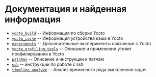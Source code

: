 # Документация и найденная информация

* [`yocto_build`](./yocto_build) -- Информация по сборке Yocto 
* [`yocto_cache`](./yocto_cache) -- Информация устройства кэша в Yocto
* [`experiments`](./experiments) -- Дополнительные эксперименты связанные с Yocto
* [`yocto_profiling_tools`](./yocto_profiling_tools) -- Описание и применение утилит профилирования в Yocto
* [`patches`](./patches) -- Описание и инструкции к патчам
* [`ssh`](./ssh_connection.md) -- инструкции по работе с ssh
* [`timeline_analyze`](./timeline_analyze) -- Анализ временного ряда выполнения задач
